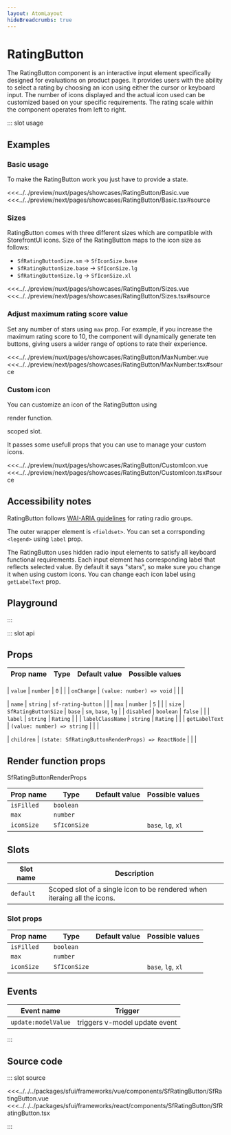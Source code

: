 ```yaml
---
layout: AtomLayout
hideBreadcrumbs: true
---
```


# RatingButton

The RatingButton component is an interactive input element specifically designed for evaluations on product pages. It provides users with the ability to select a rating by choosing an icon using either the cursor or keyboard input. The number of icons displayed and the actual icon used can be customized based on your specific requirements. The rating scale within the component operates from left to right.

::: slot usage

## Examples

### Basic usage

To make the RatingButton work you just have to provide a state.

<Showcase showcase-name="RatingButton/Basic" style="min-height:250px">
<!-- vue -->
<<<../../preview/nuxt/pages/showcases/RatingButton/Basic.vue
<!-- end vue -->
<!-- react -->
<<<../../preview/next/pages/showcases/RatingButton/Basic.tsx#source
<!-- end react -->
</Showcase>

### Sizes

RatingButton comes with three different sizes which are compatible with StorefrontUI icons. Size of the RatingButton maps to the icon size as follows:

- `SfRatingButtonSize.sm` -> `SfIconSize.base`
- `SfRatingButtonSize.base` -> `SfIconSize.lg`
- `SfRatingButtonSize.lg` -> `SfIconSize.xl`

<Showcase showcase-name="RatingButton/Sizes" style="min-height:250px">
<!-- vue -->
<<<../../preview/nuxt/pages/showcases/RatingButton/Sizes.vue
<!-- end vue -->
<!-- react -->
<<<../../preview/next/pages/showcases/RatingButton/Sizes.tsx#source
<!-- end react -->
</Showcase>

### Adjust maximum rating score value

Set any number of stars using `max` prop. For example, if you increase the maximum rating score to 10, the component will dynamically generate ten buttons, giving users a wider range of options to rate their experience.

<Showcase showcase-name="RatingButton/MaxNumber" style="min-height:250px">
<!-- vue -->
<<<../../preview/nuxt/pages/showcases/RatingButton/MaxNumber.vue
<!-- end vue -->
<!-- react -->
<<<../../preview/next/pages/showcases/RatingButton/MaxNumber.tsx#source
<!-- end react -->
</Showcase>

### Custom icon

You can customize an icon of the RatingButton using
<!-- react -->
 render function.
<!-- end react -->
<!-- vue -->
 scoped slot.
<!-- end vue -->
 It passes some usefull props that you can use to manage your custom icons.

<Showcase showcase-name="RatingButton/CustomIcon" style="min-height:250px">
<!-- vue -->
<<<../../preview/nuxt/pages/showcases/RatingButton/CustomIcon.vue
<!-- end vue -->
<!-- react -->
<<<../../preview/next/pages/showcases/RatingButton/CustomIcon.tsx#source
<!-- end react -->
</Showcase>

## Accessibility notes

RatingButton follows [WAI-ARIA guidelines](https://www.w3.org/WAI/ARIA/apg/patterns/radio/examples/radio-rating/) for rating radio groups.

The outer wrapper element is `<fieldset>`. You can set a corrsponding `<legend>` using `label` prop.

The RatingButton uses hidden radio input elements to satisfy all keyboard functional requirements. Each input element has corresponding label that reflects selected value. By default it says "stars", so make sure you change it when using custom icons. You can change each icon label using `getLabelText` prop.

## Playground

<Generate style="height:400px" />

:::

::: slot api

## Props

| Prop name        | Type                                              | Default value      | Possible values    |
| ---------------- | ------------------------------------------------- | ------------------ | ------------------ |
<!-- react -->
| `value`          | `number`                                          | `0`                |                    |
| `onChange`       | `(value: number) => void`                         |                    |                    |
<!-- end react -->
| `name`           | `string`                                          | `sf-rating-button` |                    |
| `max`            | `number`                                          | `5`                |                    |
| `size`           | `SfRatingButtonSize`                              | `base`             | `sm`, `base`, `lg` |
| `disabled`       | `boolean`                                         | `false`            |                    |
| `label`          | `string`                                          | `Rating`           |                    |
| `labelClassName` | `string`                                          | `Rating`           |                    |
| `getLabelText`   | `(value: number) => string`                       |                    |                    |
<!-- react -->
| `children`       | `(state: SfRatingButtonRenderProps) => ReactNode` |                    |                    |
<!-- end react -->

<!-- react -->

## Render function props

SfRatingButtonRenderProps

| Prop name  | Type                 | Default value | Possible values    |
| ---------- | -------------------- | ------------- | ------------------ |
| `isFilled` | `boolean`            |               |                    |
| `max`      | `number`             |               |                    |
| `iconSize` | `SfIconSize`         |               | `base`, `lg`, `xl` |

<!-- end react -->

<!-- vue -->

## Slots

| Slot name | Description                                                              |
| --------- | ------------------------------------------------------------------------ |
| `default` | Scoped slot of a single icon to be rendered when iteraing all the icons. |

### Slot props

| Prop name  | Type                 | Default value | Possible values    |
| ---------- | -------------------- | ------------- | ------------------ |
| `isFilled` | `boolean`            |               |                    |
| `max`      | `number`             |               |                    |
| `iconSize` | `SfIconSize`         |               | `base`, `lg`, `xl` |

## Events

| Event name          | Trigger                       |
| ------------------- | ----------------------------- |
| `update:modelValue` | triggers v-model update event |

<!-- end vue -->

:::

## Source code

::: slot source

<SourceCode>
<!-- vue -->
<<<../../../packages/sfui/frameworks/vue/components/SfRatingButton/SfRatingButton.vue
<!-- end vue -->
<!-- react -->
<<<../../../packages/sfui/frameworks/react/components/SfRatingButton/SfRatingButton.tsx
<!-- end react -->
</SourceCode>

:::

